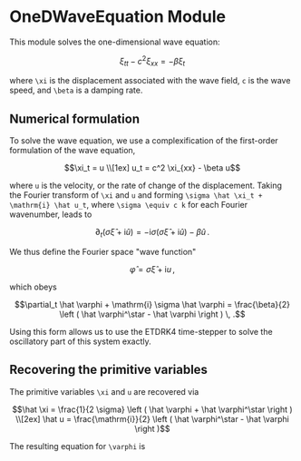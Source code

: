 # OneDWaveEquation Module

This module solves the one-dimensional wave equation:

```math
\xi_{tt} - c^2 \xi_{xx} = - \beta \xi_t
```

where ``\xi`` is the displacement associated with the wave field, ``c`` is
the wave speed, and ``\beta`` is a damping rate.

## Numerical formulation

To solve the wave equation, we use a complexification of the first-order formulation of the 
wave equation,

```math
\xi_t = u \\[1ex]
u_t = c^2 \xi_{xx} - \beta u
```

where ``u`` is the velocity, or the rate of change of the displacement.
Taking the Fourier transform of ``\xi`` and ``u`` and forming ``\sigma \hat \xi_t + \mathrm{i} \hat u_t``, 
where ``\sigma \equiv c k`` for each Fourier wavenumber, leads to

```math
\partial_t \left ( \sigma \hat \xi + \mathrm{i} \hat u \right ) = 
    - \mathrm{i} \sigma \left ( \sigma \hat \xi + \mathrm{i} \hat u \right ) - \beta \hat u \, .
```

We thus define the Fourier space "wave function"

```math
\hat \varphi = \sigma \hat \xi + \mathrm{i} u \, ,
```

which obeys

```math
\partial_t \hat \varphi + \mathrm{i} \sigma \hat \varphi = \frac{\beta}{2} \left ( \hat \varphi^\star - \hat \varphi \right ) \, .
```

Using this form allows us to use the ETDRK4 time-stepper to solve the oscillatory part of this system exactly.

## Recovering the primitive variables

The primitive variables ``\xi`` and ``u`` are recovered via

```math
\hat \xi = \frac{1}{2 \sigma}  \left ( \hat \varphi       + \hat \varphi^\star \right ) \\[2ex]
\hat u = \frac{\mathrm{i}}{2} \left ( \hat \varphi^\star - \hat \varphi       \right )
```
The resulting equation for ``\varphi`` is
